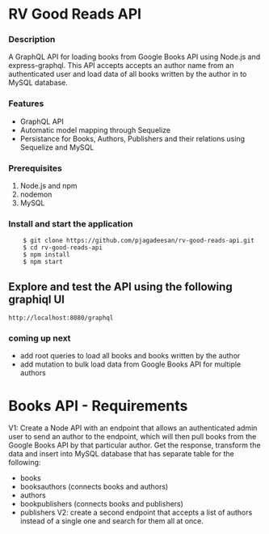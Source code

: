 # RV Good Reads API

### Description

A GraphQL API for loading books from Google Books API using Node.js and express-graphql.
This API accepts accepts an author name from an authenticated user and load data of all books written by the author in to MySQL database.

### Features

- GraphQL API
- Automatic model mapping through Sequelize
- Persistance for Books, Authors, Publishers and their relations using Sequelize and MySQL

### Prerequisites

1. Node.js and npm
2. nodemon
3. MySQL

### Install and start the application

```
    $ git clone https://github.com/pjagadeesan/rv-good-reads-api.git
    $ cd rv-good-reads-api
    $ npm install
    $ npm start
```

## Explore and test the API using the following graphiql UI

```
http://localhost:8080/graphql
```

### coming up next

- add root queries to load all books and books written by the author
- add mutation to bulk load data from Google Books API for multiple authors

# Books API - Requirements

V1: Create a Node API with an endpoint that allows an authenticated admin user to send an author to the endpoint, which will then pull books from the Google Books API by that particular author. Get the response, transform the data and insert into MySQL database that has separate table for the following:

- books
- booksauthors (connects books and authors)
- authors
- bookpublishers (connects books and publishers)
- publishers
  V2: create a second endpoint that accepts a list of authors instead of a single one and search for them all at once.
